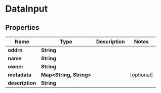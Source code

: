

# DataInput

## Properties

Name | Type | Description | Notes
------------ | ------------- | ------------- | -------------
**oddrn** | **String** |  | 
**name** | **String** |  | 
**owner** | **String** |  | 
**metadata** | **Map&lt;String, String&gt;** |  |  [optional]
**description** | **String** |  | 



